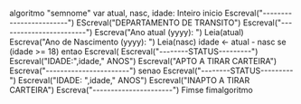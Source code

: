 algoritmo "semnome"
var
atual, nasc, idade: Inteiro
inicio
Escreval("------------------------")
EScreval("DEPARTAMENTO DE TRANSITO")
Escreval("------------------------")
Escreva("Ano atual (yyyy): ")
Leia(atual)
Escreva("Ano de Nascimento (yyyy): ")
Leia(nasc)
idade <- atual - nasc
se (idade >= 18) entao
   Escreval(
   Escreval("--------STATUS---------")
   Escreval("IDADE:",idade," ANOS")
   Escreval("APTO A TIRAR CARTEIRA")
   Escreva("-----------------------")
senao
   Escreval("--------STATUS---------")
   Escreval("IDADE: ",idade," ANOS")
   Escreval("INAPTO A TIRAR CARTEIRA")
   Escreva("----------------------")
Fimse
fimalgoritmo